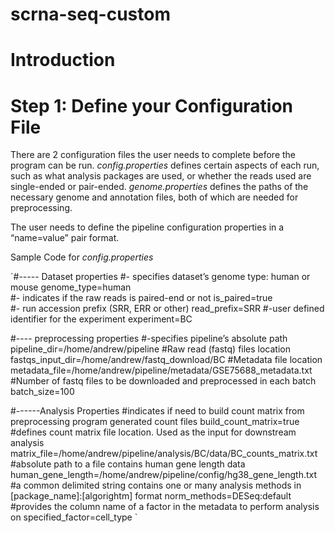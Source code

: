 # scrna-seq-custom
# Introduction
# Step 1: Define your Configuration File 
There are 2 configuration files the user needs to complete before the program can be run. *config.properties* defines certain aspects of each run, such as what analysis packages are used, or whether the reads used are single-ended or pair-ended. *genome.properties* defines the paths of the necessary genome and annotation files, both of which are needed for preprocessing.

The user needs to define the pipeline configuration properties in a “name=value” pair format.  

Sample Code for *config.properties*

`#----- Dataset properties 
#- specifies dataset’s genome type: human or mouse 
genome_type=human  
#- indicates if the raw reads is paired-end or not 
is_paired=true  
#- run accession prefix (SRR, ERR or other) 
read_prefix=SRR 
#-user defined identifier for the experiment
experiment=BC 
 
#---- preprocessing  properties 
#-specifies pipeline’s absolute path 
pipeline_dir=/home/andrew/pipeline 
#Raw read (fastq) files location 
fastqs_input_dir=/home/andrew/fastq_download/BC 
#Metadata file location 
metadata_file=/home/andrew/pipeline/metadata/GSE75688_metadata.txt 
#Number of fastq files to be downloaded and preprocessed in each batch 
batch_size=100 
 
#------Analysis Properties 
#indicates if need to build count matrix from preprocessing program generated count files build_count_matrix=true 
#defines count matrix file location. Used as the input for downstream analysis matrix_file=/home/andrew/pipeline/analysis/BC/data/BC_counts_matrix.txt 
#absolute path to a file contains human gene length data human_gene_length=/home/andrew/pipeline/config/hg38_gene_length.txt 
#a common delimited string contains one or many analysis methods in [package_name]:[algorightm] format norm_methods=DESeq:default 
#provides the column name of a factor in the metadata to perform analysis on specified_factor=cell_type 
`
